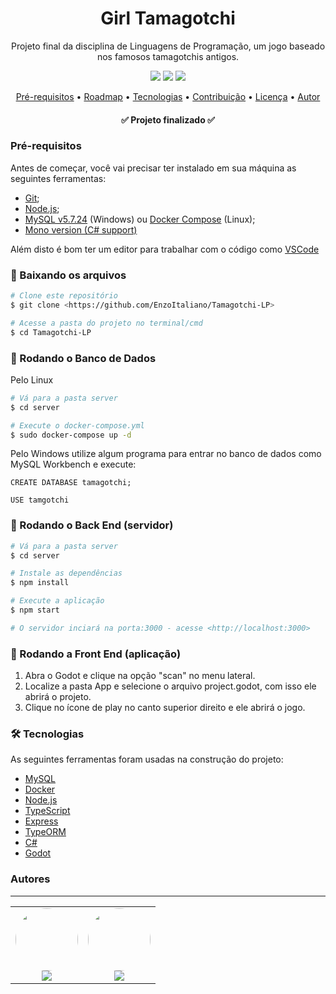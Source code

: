 <h1 align="center">Girl Tamagotchi</h1>
<p href="#descricao" align="center">Projeto final da disciplina de Linguagens de Programação, um jogo baseado nos famosos tamagotchis antigos.</p>

<div align="center">
  <img src="https://img.shields.io/badge/mysql-%2300f.svg?&style=for-the-badge&logo=mysql&logoColor=white">
  <img src="https://img.shields.io/badge/typescript-%23007ACC.svg?&style=for-the-badge&logo=typescript&logoColor=white">
  <img src="https://img.shields.io/badge/c%23-%23239120.svg?&style=for-the-badge&logo=c-sharp&logoColor=white">
</div>

<p align="center">
 <a href="#pre-requisitos">Pré-requisitos</a> •
 <a href="#roadmap">Roadmap</a> • 
 <a href="#tecnologias">Tecnologias</a> • 
 <a href="#contribuicao">Contribuição</a> • 
 <a href="#licenc-a">Licença</a> • 
 <a href="#autor">Autor</a>
</p>

<h4 align="center"> 
  ✅  Projeto finalizado ✅
</h4>

<a name="#pre-requisitos"></a>
### Pré-requisitos

Antes de começar, você vai precisar ter instalado em sua máquina as seguintes ferramentas:
- [Git](https://git-scm.com);
- [Node.js](https://nodejs.org/en/);
- [MySQL v5.7.24](https://downloads.mysql.com/archives/installer/) (Windows) ou [Docker Compose](https://docs.docker.com/compose/install/) (Linux);
- [Mono version (C# support)](https://godotengine.org/download)

Além disto é bom ter um editor para trabalhar com o código como [VSCode](https://code.visualstudio.com/)

### 🎲 Baixando os arquivos
```bash
# Clone este repositório
$ git clone <https://github.com/EnzoItaliano/Tamagotchi-LP>

# Acesse a pasta do projeto no terminal/cmd
$ cd Tamagotchi-LP
```
### 🎲 Rodando o Banco de Dados
Pelo Linux
```bash
# Vá para a pasta server
$ cd server

# Execute o docker-compose.yml
$ sudo docker-compose up -d
```
Pelo Windows utilize algum programa para entrar no banco de dados como MySQL Workbench e execute:
```mysql
CREATE DATABASE tamagotchi;

USE tamgotchi
```
### 🎲 Rodando o Back End (servidor)

```bash
# Vá para a pasta server
$ cd server

# Instale as dependências
$ npm install

# Execute a aplicação
$ npm start

# O servidor inciará na porta:3000 - acesse <http://localhost:3000>
```
### 🎲 Rodando a Front End (aplicação)

1. Abra o Godot e clique na opção "scan" no menu lateral.
2. Localize a pasta App e selecione o arquivo project.godot, com isso ele abrirá o projeto.
3. Clique no ícone de play no canto superior direito e ele abrirá o jogo.

### 🛠 Tecnologias

As seguintes ferramentas foram usadas na construção do projeto:

- [MySQL](https://dev.mysql.com)
- [Docker](https://www.docker.com)
- [Node.js](https://nodejs.org/en/)
- [TypeScript](https://www.typescriptlang.org/)
- [Express](https://expressjs.com/pt-br/)
- [TypeORM](https://typeorm.io/#/)
- [C#](https://docs.microsoft.com/pt-br/dotnet/csharp/)
- [Godot](https://godotengine.org)

### Autores
---
<table>
  <tr>
    <td align="center"><a href="https://www.linkedin.com/in/enzoitaliano/"><img style="border-radius: 50%;" src="https://avatars2.githubusercontent.com/u/45704031?v=4" width="100px;" alt=""/></a><br /><a href="https://www.linkedin.com/in/enzoitaliano/" title="Enzo Italiano"><img href="https://www.linkedin.com/in/enzoitaliano/" src="https://img.shields.io/badge/-EnzoItaliano-0077B5?style=flat&logo=Linkedin&logoColor=white&link=https://www.linkedin.com/in/enzoitaliano/"></a></td>
    <td align="center"><a href="https://www.linkedin.com/in/hmarcuzzo/"><img style="border-radius: 50%;" src="https://avatars2.githubusercontent.com/u/42159311?v=4" width="100px;" alt=""/></a><br /><a href="https://www.linkedin.com/in/hmarcuzzo/" title="Henrique Marcuzzo"><img href="https://www.linkedin.com/in/hmarcuzzo/" src="https://img.shields.io/badge/-HenriqueMarcuzzo-0077B5?style=flat&logo=Linkedin&logoColor=white&link=https://www.linkedin.com/in/hmarcuzzo/"></a></td>
  </tr>
</table>
